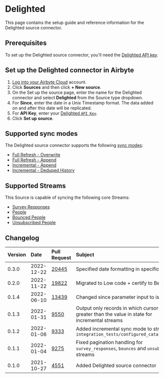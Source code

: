 # Delighted

This page contains the setup guide and reference information for the Delighted source connector.

## Prerequisites

To set up the Delighted source connector, you'll need the [Delighted API key](https://app.delighted.com/docs/api#authentication).

## Set up the Delighted connector in Airbyte

1. [Log into your Airbyte Cloud](https://cloud.airbyte.io/workspaces) account.
2. Click **Sources** and then click **+ New source**.
3. On the Set up the source page, enter the name for the Delighted connector and select **Delighted** from the Source type dropdown.
4. For **Since**, enter the date in a Unix Timestamp format. The data added on and after this date will be replicated.
5. For **API Key**, enter your [Delighted `API Key`](https://delighted.com/account/api).
6. Click **Set up source**.

## Supported sync modes

The Delighted source connector supports the following [ sync modes](https://docs.airbyte.com/cloud/core-concepts#connection-sync-modes):

* [Full Refresh - Overwrite](https://docs.airbyte.com/understanding-airbyte/glossary#full-refresh-sync)
* [Full Refresh - Append](https://docs.airbyte.com/understanding-airbyte/connections/full-refresh-append)
* [Incremental - Append](https://docs.airbyte.com/understanding-airbyte/connections/incremental-append)
* [Incremental - Deduped History](https://docs.airbyte.com/understanding-airbyte/connections/incremental-deduped-history)

## Supported Streams

This Source is capable of syncing the following core Streams:

* [Survey Responses](https://app.delighted.com/docs/api/listing-survey-responses)
* [People](https://app.delighted.com/docs/api/listing-people)
* [Bounced People](https://app.delighted.com/docs/api/listing-bounced-people)
* [Unsubscribed People](https://app.delighted.com/docs/api/listing-unsubscribed-people)

## Changelog

| Version | Date       | Pull Request                                             | Subject                                                                                              |
|:--------|:-----------|:---------------------------------------------------------|:-----------------------------------------------------------------------------------------------------|
|  0.3.0  | 2022-12-22 | [20445](https://github.com/airbytehq/airbyte/pull/20445) | Specified date formatting in specification                                                           |
|  0.2.0  | 2022-11-22 | [19822](https://github.com/airbytehq/airbyte/pull/19822) | Migrated to Low code + certify to Beta                                                               |
|  0.1.4  | 2022-06-10 | [13439](https://github.com/airbytehq/airbyte/pull/13439) | Changed since parameter input to iso date                                                            |
|  0.1.3  | 2022-01-31 | [9550](https://github.com/airbytehq/airbyte/pull/9550)   | Output only records in which cursor field is greater than the value in state for incremental streams |
|  0.1.2  | 2022-01-06 | [9333](https://github.com/airbytehq/airbyte/pull/9333)   | Added incremental sync mode to streams in `integration_tests/configured_catalog.json`                |
|  0.1.1  | 2022-01-04 | [9275](https://github.com/airbytehq/airbyte/pull/9275)   | Fixed pagination handling for `survey_responses`, `bounces` and `unsubscribes` streams               |
|  0.1.0  | 2021-10-27 | [4551](https://github.com/airbytehq/airbyte/pull/4551)   | Added Delighted source connector                                                                     |
